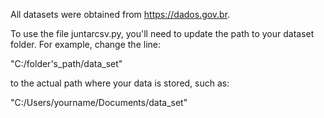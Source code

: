 All datasets were obtained from https://dados.gov.br.

To use the file juntarcsv.py, you'll need to update the path to your dataset folder. For example, change the line:

"C:/folder's_path/data_set"

to the actual path where your data is stored, such as:

"C:/Users/yourname/Documents/data_set"
